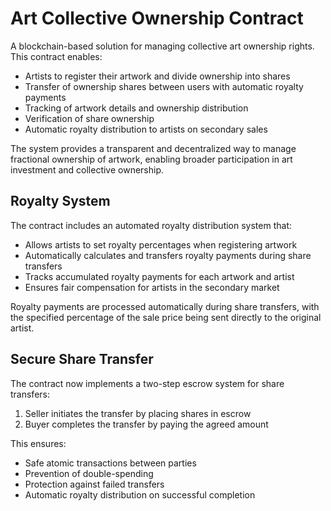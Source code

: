 # Art Collective Ownership Contract

A blockchain-based solution for managing collective art ownership rights. This contract enables:

- Artists to register their artwork and divide ownership into shares
- Transfer of ownership shares between users with automatic royalty payments
- Tracking of artwork details and ownership distribution
- Verification of share ownership
- Automatic royalty distribution to artists on secondary sales

The system provides a transparent and decentralized way to manage fractional ownership of artwork, enabling broader participation in art investment and collective ownership.

## Royalty System

The contract includes an automated royalty distribution system that:
- Allows artists to set royalty percentages when registering artwork
- Automatically calculates and transfers royalty payments during share transfers
- Tracks accumulated royalty payments for each artwork and artist
- Ensures fair compensation for artists in the secondary market

Royalty payments are processed automatically during share transfers, with the specified percentage of the sale price being sent directly to the original artist.

## Secure Share Transfer

The contract now implements a two-step escrow system for share transfers:
1. Seller initiates the transfer by placing shares in escrow
2. Buyer completes the transfer by paying the agreed amount

This ensures:
- Safe atomic transactions between parties
- Prevention of double-spending
- Protection against failed transfers
- Automatic royalty distribution on successful completion

